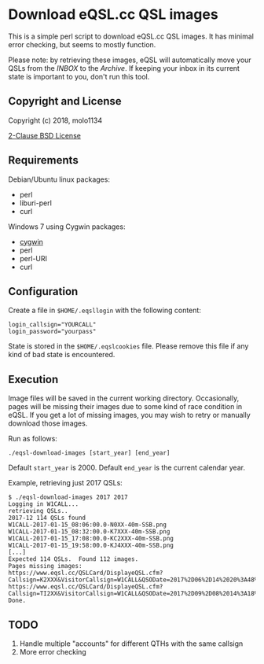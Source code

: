 # Download eQSL.cc QSL images

This is a simple perl script to download eQSL.cc QSL images.  It has minimal
error checking, but seems to mostly function.

Please note: by retrieving these images, eQSL will automatically move your QSLs
from the *INBOX* to the *Archive*.  If keeping your inbox in its current state
is important to you, don't run this tool.

## Copyright and License

Copyright (c) 2018, molo1134

[2-Clause BSD License](LICENSE)

## Requirements

Debian/Ubuntu linux packages:
* perl
* liburi-perl
* curl

Windows 7 using Cygwin packages:

* [cygwin](https://www.cygwin.com/)
* perl
* perl-URI
* curl

## Configuration

Create a file in `$HOME/.eqsllogin` with the following content:

```
login_callsign="YOURCALL"
login_password="yourpass"
```

State is stored in the `$HOME/.eqslcookies` file.  Please remove this file if
any kind of bad state is encountered.

## Execution

Image files will be saved in the current working directory.  Occasionally,
pages will be missing their images due to some kind of race condition in eQSL.
If you get a lot of missing images, you may wish to retry or manually download
those images.

Run as follows:

```
./eqsl-download-images [start_year] [end_year]
```

Default `start_year` is 2000.  Default `end_year` is the current calendar year.

Example, retrieving just 2017 QSLs:

```
$ ./eqsl-download-images 2017 2017
Logging in W1CALL...
retrieving QSLs..
2017-12 114 QSLs found
W1CALL-2017-01-15_08:06:00.0-N0XX-40m-SSB.png
W1CALL-2017-01-15_08:32:00.0-K7XXX-40m-SSB.png
W1CALL-2017-01-15_17:08:00.0-KC2XXX-40m-SSB.png
W1CALL-2017-01-15_19:58:00.0-KJ4XXX-40m-SSB.png
[...]
Expected 114 QSLs.  Found 112 images.
Pages missing images:
https://www.eqsl.cc/QSLCard/DisplayeQSL.cfm?Callsign=K2XXX&VisitorCallsign=W1CALL&QSODate=2017%2D06%2D14%2020%3A48%3A00%2E0&Band=2M&Mode=SSB
https://www.eqsl.cc/QSLCard/DisplayeQSL.cfm?Callsign=TI2XX&VisitorCallsign=W1CALL&QSODate=2017%2D09%2D08%2014%3A18%3A00%2E0&Band=20M&Mode=SSB
Done.
```

## TODO

1. Handle multiple "accounts" for different QTHs with the same callsign
2. More error checking

